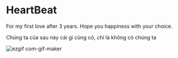 # HeartBeat
For my first love after 3 years. Hope you happiness with your choice.

Chúng ta của sau này cái gì cũng có, chỉ là không có chúng ta

![ezgif com-gif-maker](https://user-images.githubusercontent.com/80948525/204185496-8534a5c5-8628-468c-b50f-0d5307a020e0.gif)
